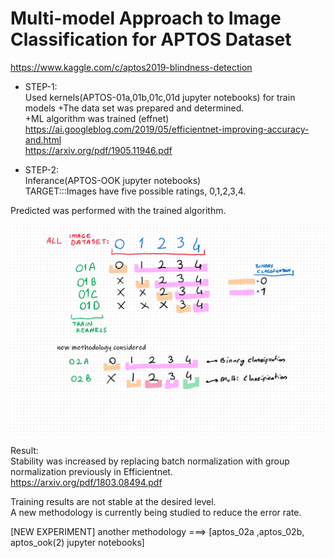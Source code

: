 # Multi-model Approach to Image Classification for APTOS Dataset
https://www.kaggle.com/c/aptos2019-blindness-detection  

* STEP-1:  
Used kernels(APTOS-01a,01b,01c,01d jupyter notebooks) for train models
+The data set was prepared and determined.  
+ML algorithm was trained (effnet)  
https://ai.googleblog.com/2019/05/efficientnet-improving-accuracy-and.html  
https://arxiv.org/pdf/1905.11946.pdf  
  
* STEP-2:  
Inferance(APTOS-OOK jupyter notebooks)  
TARGET:::Images have five possible ratings, 0,1,2,3,4.  

Predicted was performed with the trained algorithm.  
  
  ![View](https://github.com/semskurto/APTOS/blob/master/aptosReadme.png)
  
Result:  
Stability was increased by replacing batch normalization with group normalization previously in Efficientnet.  
https://arxiv.org/pdf/1803.08494.pdf  

Training results are not stable at the desired level.  
A new methodology is currently being studied to reduce the error rate.  


[NEW EXPERIMENT] another methodology ===> [aptos_02a ,aptos_02b, aptos_ook(2) jupyter notebooks]
